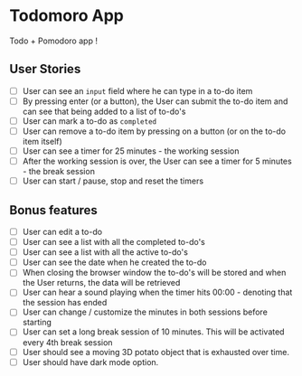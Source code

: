 # Todomoro App

Todo + Pomodoro app !
## User Stories

-   [ ] User can see an `input` field where he can type in a to-do item
-   [ ] By pressing enter (or a button), the User can submit the to-do item and can see that being added to a list of to-do's
-   [ ] User can mark a to-do as `completed`
-   [ ] User can remove a to-do item by pressing on a button (or on the to-do item itself)
-   [ ] User can see a timer for 25 minutes - the working session
-   [ ] After the working session is over, the User can see a timer for 5 minutes - the break session
-   [ ] User can start / pause, stop and reset the timers
## Bonus features

-   [ ] User can edit a to-do
-   [ ] User can see a list with all the completed to-do's
-   [ ] User can see a list with all the active to-do's
-   [ ] User can see the date when he created the to-do
-   [ ] When closing the browser window the to-do's will be stored and when the User returns, the data will be retrieved
-   [ ] User can hear a sound playing when the timer hits 00:00 - denoting that the session has ended
-   [ ] User can change / customize the minutes in both sessions before starting
-   [ ] User can set a long break session of 10 minutes. This will be activated every 4th break session
-   [ ] User should see a moving 3D potato object that is exhausted over time.
-   [ ] User should have dark mode option.
